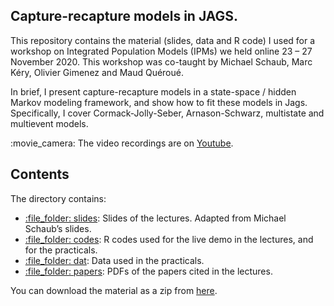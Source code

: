 
## Capture-recapture models in JAGS.

This repository contains the material (slides, data and R code) I used
for a workshop on Integrated Population Models (IPMs) we held online 23
– 27 November 2020. This workshop was co-taught by Michael Schaub,
Marc Kéry, Olivier Gimenez and Maud Quéroué.

In brief, I present capture-recapture models in a state-space / hidden
Markov modeling framework, and show how to fit these models in Jags.
Specifically, I cover Cormack-Jolly-Seber, Arnason-Schwarz, multistate
and multievent models.

:movie\_camera: The video recordings are on [Youtube]().

## Contents

The directory contains:

  - [:file\_folder:
    slides](https://github.com/oliviergimenez/IPMworkshop/tree/master/slides):
    Slides of the lectures. Adapted from Michael Schaub’s slides.
  - [:file\_folder:
    codes](https://github.com/oliviergimenez/IPMworkshop/tree/master/codes):
    R codes used for the live demo in the lectures, and for the
    practicals.
  - [:file\_folder:
    dat](https://github.com/oliviergimenez/IPMworkshop/tree/master/dat):
    Data used in the practicals.
  - [:file\_folder:
    papers](https://github.com/oliviergimenez/IPMworkshop/tree/master/papers):
    PDFs of the papers cited in the lectures.

You can download the material as a zip from
[here](https://github.com/oliviergimenez/IPMworkshop/archive/master.zip).
